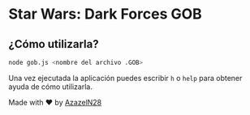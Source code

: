 # Star Wars: Dark Forces GOB

## ¿Cómo utilizarla?

```sh
node gob.js <nombre del archivo .GOB>
```

Una vez ejecutada la aplicación puedes escribir `h` o `help` para obtener
ayuda de cómo utilizarla.

Made with :heart: by [AzazelN28](https://github.com/AzazelN28)


